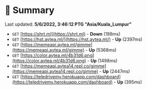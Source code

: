 # 📖 Summary
Last updated: **5/6/2022, 3:46:12 PTG "Asia/Kuala_Lumpur"**

- `GET` [https://shrt.ml](https://shrt.ml) - **Down** (188ms)
- `GET` [https://hst.aytea.ml/](https://hst.aytea.ml/) - **Up** (2397ms)
- `GET` [https://memeapi.aytea.ml/gimme](https://memeapi.aytea.ml/gimme) - **Up** (5368ms)
- `GET` [https://color.aytea.ml/4b31d6.png](https://color.aytea.ml/4b31d6.png) - **Up** (1498ms)
- `GET` [https://memeapi.aytea14.repl.co/gimme](https://memeapi.aytea14.repl.co/gimme) - **Up** (2447ms)
- `GET` [https://teledrivemy.herokuapp.com/dashboard](https://teledrivemy.herokuapp.com/dashboard) - **Up** (395ms)
